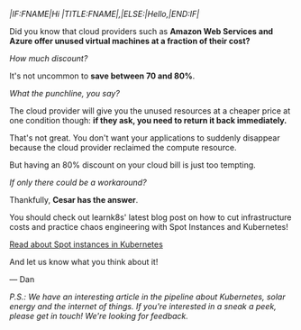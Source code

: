 *|IF:FNAME|*Hi *|TITLE:FNAME|*,*|ELSE:|*Hello,*|END:IF|*

Did you know that cloud providers such as **Amazon Web Services and Azure offer unused virtual machines at a fraction of their cost?**

_How much discount?_

It's not uncommon to **save between 70 and 80%**.

_What the punchline, you say?_

The cloud provider will give you the unused resources at a cheaper price at one condition though: **if they ask, you need to return it back immediately.**

That's not great. You don't want your applications to suddenly disappear because the cloud provider reclaimed the compute resource.

But having an 80% discount on your cloud bill is just too tempting.

_If only there could be a workaround?_

Thankfully, **Cesar has the answer**.

You should check out learnk8s' latest blog post on how to cut infrastructure costs and practice chaos engineering with Spot Instances and Kubernetes!

[Read about Spot instances in Kubernetes](https://learnk8s.io/blog/kubernetes-spot-instances "Read about Spot instances in Kubernetes")

And let us know what you think about it!

— Dan

_P.S.: We have an interesting article in the pipeline about Kubernetes, solar energy and the internet of things. If you're interested in a sneak a peek, please get in touch! We're looking for feedback._